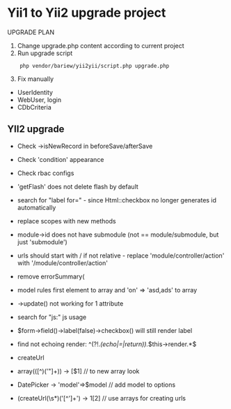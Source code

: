Yii1 to Yii2 upgrade project
================================

UPGRADE PLAN
1. Change upgrade.php content according to current project
2. Run upgrade script
```
    php vendor/bariew/yii2yii/script.php upgrade.php
```
3. Fix manually
- UserIdentity
- WebUser, login
- CDbCriteria



YII2 upgrade
------------
- Check ->isNewRecord in beforeSave/afterSave
- Check 'condition' appearance
- Check rbac configs
- 'getFlash' does not delete flash by default
- search for "label for=" - since Html::checkbox no longer generates id automatically
- replace scopes with new methods
- module->id does not have submodule (not == module/submodule, but just 'submodule')
- urls should start with / if not relative - replace 'module/controller/action' with '/module/controller/action'
- remove errorSummary(
- model rules first element to array and 'on' => 'asd,ads' to array
- ->update() not working for 1 attribute
- search for "js:" js usage
- $form->field()->label(false)->checkbox() will still render label
- find not echoing render: ^(?!.*(echo|=|return)).*\$this->render.*$
- createUrl

-  array\(([^\)\(\'\"]+)\) -> [$1] // to new array look
- DatePicker -> 'model'=>$model // add model to options
- (createUrl\(\s*)(\'[^\']+\')  ->  $1[$2] // use arrays for creating urls
